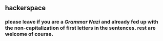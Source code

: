 ## hackerspace 

### please leave if you are a _Grammar Nazi_ and already fed up with the non-capitalization of first letters in the sentences. rest are welcome of course. 

